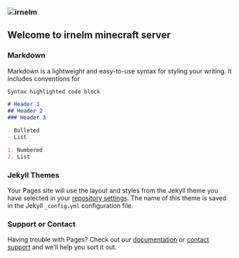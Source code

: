 ### ![irnelm](https://dl.irnelm.ir/logo.png)
## Welcome to irnelm minecraft server
### Markdown

Markdown is a lightweight and easy-to-use syntax for styling your writing. It includes conventions for

```markdown
Syntax highlighted code block

# Header 1
## Header 2
### Header 3

- Bulleted
- List

1. Numbered
2. List

```



### Jekyll Themes

Your Pages site will use the layout and styles from the Jekyll theme you have selected in your [repository settings](https://github.com/irnelm/irnelm.github.io/settings/pages). The name of this theme is saved in the Jekyll `_config.yml` configuration file.

### Support or Contact

Having trouble with Pages? Check out our [documentation](https://docs.github.com/categories/github-pages-basics/) or [contact support](https://support.github.com/contact) and we’ll help you sort it out.

